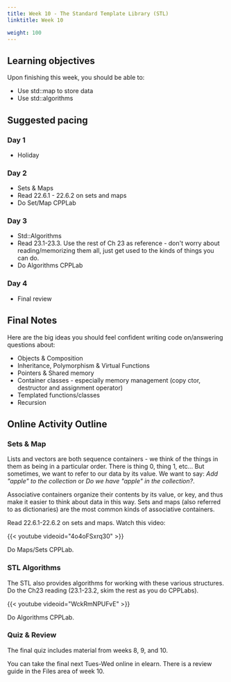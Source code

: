 ```yaml
---
title: Week 10 - The Standard Template Library (STL)
linktitle: Week 10

weight: 100
---
```


## Learning objectives

Upon finishing this week, you should be able to:

* Use std::map to store data
* Use std::algorithms

## Suggested pacing

### Day 1

* Holiday

### Day 2

* Sets & Maps
* Read 22.6.1 - 22.6.2 on sets and maps
* Do Set/Map CPPLab

### Day 3

* Std::Algorithms
* Read 23.1-23.3. Use the rest of Ch 23 as reference - don't
    worry about reading/memorizing them all, just get used to the
    kinds of things you can do.
* Do Algorithms CPPLab

### Day 4

* Final review

## Final Notes

Here are the big ideas you should feel confident writing code on/answering
questions about:

* Objects & Composition
* Inheritance, Polymorphism & Virtual Functions
* Pointers & Shared memory
* Container classes - especially memory management
    (copy ctor, destructor and assignment operator)
* Templated functions/classes
* Recursion

## Online Activity Outline

### Sets & Map

Lists and vectors are both sequence containers - we think of the things in
them as being in a particular order. There is thing 0, thing 1, etc...
But sometimes, we want to refer to our data by its value. We want to say:
*Add "apple" to the collection* or *Do we have "apple" in the collection?*.

Associative containers organize their contents by its value, or key, and
thus make it easier to think about data in this way. Sets and maps (also
referred to as dictionaries) are the most common kinds of associative
containers.

Read 22.6.1-22.6.2 on sets and maps. Watch this video:

{{< youtube videoid="4o4oFSxrq30" >}}

Do Maps/Sets CPPLab.

### STL Algorithms

The STL also provides algorithms for working with these various structures.
Do the Ch23 reading (23.1-23.2, skim the rest as you do CPPLabs).

{{< youtube videoid="WckRmNPUFvE" >}}

Do Algorithms CPPLab.

### Quiz & Review

The final quiz includes material from weeks 8, 9, and 10.

You can take the final next Tues-Wed online in elearn. There is a review
guide in the Files area of week 10.